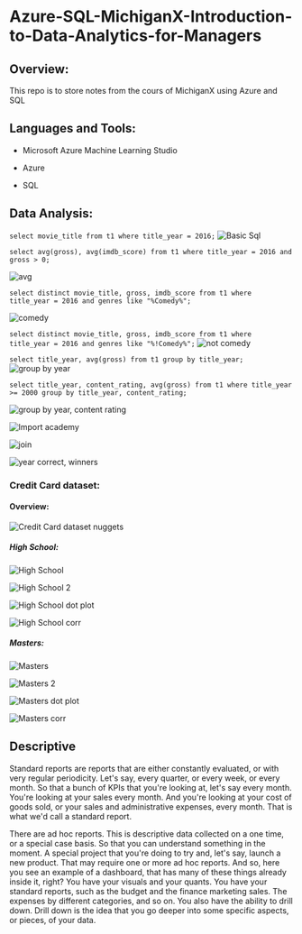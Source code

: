 # Azure-SQL-MichiganX-Introduction-to-Data-Analytics-for-Managers

## Overview:

This repo is to store notes from the cours of MichiganX using Azure and SQL

## Languages and Tools:

- Microsoft Azure Machine Learning Studio

- Azure

- SQL

## Data Analysis:

`
select movie_title
from t1
where title_year = 2016;
`
![Basic Sql](https://user-images.githubusercontent.com/70437668/154830738-e8f465a6-0229-46c0-b876-263eaa157a55.jpg)

`
select avg(gross), avg(imdb_score)
from t1
where title_year = 2016
and gross > 0;
`

![avg](https://user-images.githubusercontent.com/70437668/154830740-5e0259fc-b331-4649-828b-47660c400ade.jpg)

`
select distinct movie_title, gross, imdb_score
from t1
where title_year = 2016
and genres like "%Comedy%";
`

![comedy](https://user-images.githubusercontent.com/70437668/154830743-d2c561ee-ad22-4559-be64-9fef3f4a9760.jpg)

`
select distinct movie_title, gross, imdb_score
from t1
where title_year = 2016
and genres like "%!Comedy%";
`
![not comedy](https://user-images.githubusercontent.com/70437668/154830749-370358b8-d5da-463b-b80f-6ccf5c4cc3c8.jpg)

`
select title_year, avg(gross)
from t1
group by title_year;
`
![group by year](https://user-images.githubusercontent.com/70437668/154830752-fadeadd8-cd20-415a-93b7-39e173869327.jpg)

`
select title_year, content_rating, avg(gross)
from t1
where title_year >= 2000
group by title_year, content_rating;
`

![group by year, content rating](https://user-images.githubusercontent.com/70437668/154830753-5869fc6a-f9ab-404c-a2f7-6f411943d27c.jpg)

![Import academy](https://user-images.githubusercontent.com/70437668/154830760-556a6bb7-53dc-40cb-b075-c2a23fb87236.jpg)

![join](https://user-images.githubusercontent.com/70437668/154830761-73b7d33d-900d-4a54-90fd-0be1b55f7b78.jpg)

![year correct, winners](https://user-images.githubusercontent.com/70437668/154830765-9c2b42ed-5ec2-4838-9b1d-3d67a759d473.jpg)

### Credit Card dataset:

#### Overview:

![Credit Card dataset nuggets](https://user-images.githubusercontent.com/70437668/154832386-ca37a3df-6f25-4fce-a54b-3849976aa8e8.jpg)

##### High School:

![High School](https://user-images.githubusercontent.com/70437668/154832075-6d26761c-f264-49bd-9cd0-8e2ea53b94f5.jpg)

![High School 2](https://user-images.githubusercontent.com/70437668/154832076-140ed7df-a527-453d-a763-884d2cc40b6a.jpg)

![High School dot plot](https://user-images.githubusercontent.com/70437668/154832371-2f72273a-6785-4327-9056-79361fd89770.jpg)

![High School corr](https://user-images.githubusercontent.com/70437668/154832392-7743204b-cd8d-4a34-875e-ddde38eb3c62.jpg)

##### Masters:

![Masters ](https://user-images.githubusercontent.com/70437668/154832372-1c27491c-180a-484c-a8cd-24ae7a681121.jpg)

![Masters 2](https://user-images.githubusercontent.com/70437668/154832375-16ba96e4-2d99-4641-acbf-8030b8e79de3.jpg)

![Masters dot plot](https://user-images.githubusercontent.com/70437668/154832382-25b04989-8971-41b9-adf1-283d488c96e7.jpg)

![Masters corr](https://user-images.githubusercontent.com/70437668/154832393-59b23e12-d803-42bf-a39d-e3720576f4dc.jpg)

## Descriptive 

Standard reports are reports that are either constantly evaluated, or with very regular periodicity. Let's say, every quarter, or every week, or every month. So that a bunch of KPIs that you're looking at, let's say every month. You're looking at your sales every month. And you're looking at your cost of goods sold, or your sales and administrative expenses, every month. That is what we'd call a standard report.

There are ad hoc reports. This is descriptive data collected on a one time, or a special case basis. So that you can understand something in the moment. A special project that you're doing to try and, let's say, launch a new product. That may require one or more ad hoc reports. And so, here you see an example of a dashboard, that has many of these things already inside it, right? You have your visuals and your quants. You have your standard reports, such as the budget and the finance marketing sales. The expenses by different categories, and so on. You also have the ability to drill down. Drill down is the idea that you go deeper into some specific aspects, or pieces, of your data.



